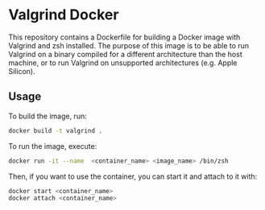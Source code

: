 # Valgrind Docker

This repository contains a Dockerfile for building a Docker image with Valgrind and zsh installed. The purpose of this image is to be able to run Valgrind on a binary compiled for a different architecture than the host machine, or to run Valgrind on unsupported architectures (e.g. Apple Silicon).

## Usage

To build the image, run:

```bash
docker build -t valgrind .
```

To run the image, execute:

```bash
docker run -it --name  <container_name> <image_name> /bin/zsh
```

Then, if you want to use the container, you can start it and attach to it with:

```bash
docker start <container_name>
docker attach <container_name>
```
